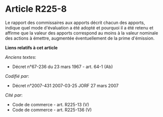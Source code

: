 # Article R225-8

Le rapport des commissaires aux apports décrit chacun des apports, indique quel mode d'évaluation a été adopté et pourquoi il
a été retenu et affirme que la valeur des apports correspond au moins à la valeur nominale des actions à émettre, augmentée
éventuellement de la prime d'émission.

**Liens relatifs à cet article**

_Anciens textes_:

  - Décret n°67-236 du 23 mars 1967 - art. 64-1 (Ab)

_Codifié par_:

  - Décret n°2007-431 2007-03-25 JORF 27 mars 2007

_Cité par_:

  - Code de commerce - art. R225-13 (V)
  - Code de commerce - art. R225-136 (V)
